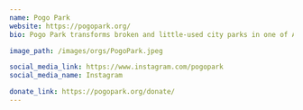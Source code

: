 ```yaml
---
name: Pogo Park
website: https://pogopark.org/
bio: Pogo Park transforms broken and little-used city parks in one of America’s toughest inner-city neighborhoods, Richmond, California’s “Iron Triangle,” into safe, green, beautiful public spaces for children to play.

image_path: /images/orgs/PogoPark.jpeg

social_media_link: https://www.instagram.com/pogopark
social_media_name: Instagram

donate_link: https://pogopark.org/donate/
---
```

